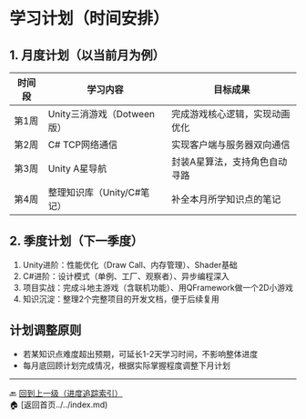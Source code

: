 # 学习计划（时间安排）

## 1. 月度计划（以当前月为例）
| 时间段   | 学习内容                          | 目标成果                          |
|----------|-----------------------------------|-----------------------------------|
| 第1周    | Unity三消游戏（Dotween版）        | 完成游戏核心逻辑，实现动画优化    |
| 第2周    | C# TCP网络通信                    | 实现客户端与服务器双向通信        |
| 第3周    | Unity A星导航                     | 封装A星算法，支持角色自动寻路    |
| 第4周    | 整理知识库（Unity/C#笔记）        | 补全本月所学知识点的笔记          |

## 2. 季度计划（下一季度）
1. Unity进阶：性能优化（Draw Call、内存管理）、Shader基础
2. C#进阶：设计模式（单例、工厂、观察者）、异步编程深入
3. 项目实战：完成斗地主游戏（含联机功能）、用QFramework做一个2D小游戏
4. 知识沉淀：整理2个完整项目的开发文档，便于后续复用

## 计划调整原则
- 若某知识点难度超出预期，可延长1-2天学习时间，不影响整体进度
- 每月底回顾计划完成情况，根据实际掌握程度调整下月计划

---
🔙 [回到上一级（进度追踪索引）](index.md)  
🏠 [返回首页../../index.md)
